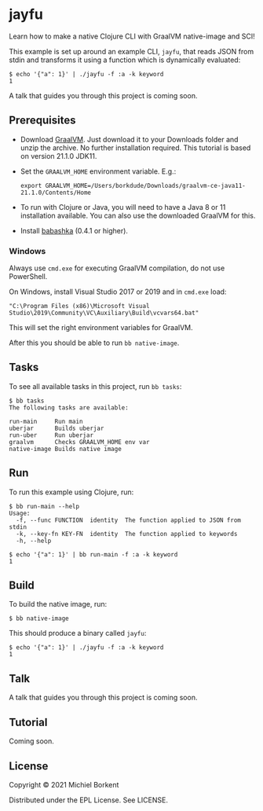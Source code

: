 # jayfu

Learn how to make a native Clojure CLI with GraalVM native-image and SCI!

This example is set up around an example CLI, `jayfu`, that reads JSON from
stdin and transforms it using a function which is dynamically evaluated:

``` text
$ echo '{"a": 1}' | ./jayfu -f :a -k keyword
1
```

A talk that guides you through this project is coming soon.

## Prerequisites

- Download [GraalVM](https://www.graalvm.org/downloads/). Just download it to
  your Downloads folder and unzip the archive. No further installation
  required. This tutorial is based on version 21.1.0 JDK11.

- Set the `GRAALVM_HOME` environment variable. E.g.:

  `export GRAALVM_HOME=/Users/borkdude/Downloads/graalvm-ce-java11-21.1.0/Contents/Home`

- To run with Clojure or Java, you will need to have a
  Java 8 or 11 installation available. You can also use the downloaded GraalVM for this.

- Install [babashka](https://github.com/babashka/babashka#installation) (0.4.1 or higher).

### Windows

Always use `cmd.exe` for executing GraalVM compilation, do not use PowerShell.

On Windows, install Visual Studio 2017 or 2019 and in `cmd.exe` load:

```
"C:\Program Files (x86)\Microsoft Visual Studio\2019\Community\VC\Auxiliary\Build\vcvars64.bat"
```

This will set the right environment variables for GraalVM.

After this you should be able to run `bb native-image`.

## Tasks

To see all available tasks in this project, run `bb tasks`:

``` text
$ bb tasks
The following tasks are available:

run-main     Run main
uberjar      Builds uberjar
run-uber     Run uberjar
graalvm      Checks GRAALVM_HOME env var
native-image Builds native image
```

## Run

To run this example using Clojure, run:

``` text
$ bb run-main --help
Usage:
  -f, --func FUNCTION  identity  The function applied to JSON from stdin
  -k, --key-fn KEY-FN  identity  The function applied to keywords
  -h, --help

$ echo '{"a": 1}' | bb run-main -f :a -k keyword
1
```

## Build

To build the native image, run:

``` text
$ bb native-image
```

This should produce a binary called `jayfu`:

``` text
$ echo '{"a": 1}' | ./jayfu -f :a -k keyword
1
```

## Talk

A talk that guides you through this project is coming soon.

## Tutorial

Coming soon.

## License

Copyright © 2021 Michiel Borkent

Distributed under the EPL License. See LICENSE.
